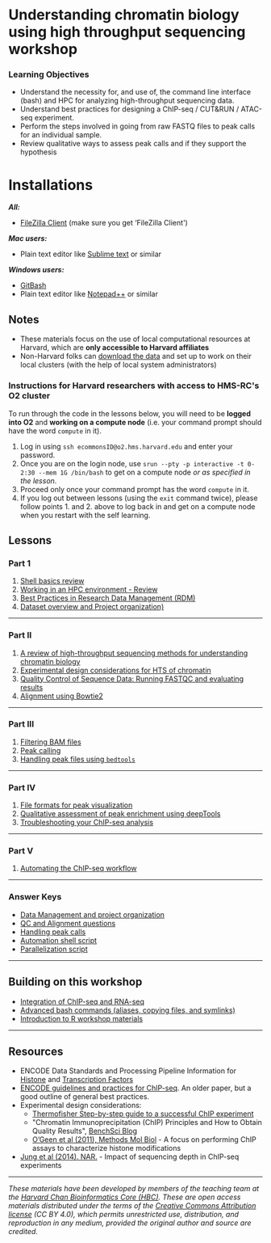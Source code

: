 # Understanding chromatin biology using high throughput sequencing workshop

### Learning Objectives
* Understand the necessity for, and use of, the command line interface (bash) and HPC for analyzing high-throughput sequencing data.
* Understand best practices for designing a ChIP-seq / CUT&RUN / ATAC-seq experiment.
* Perform the steps involved in going from raw FASTQ files to peak calls for an individual sample.
* Review qualitative ways to assess peak calls and if they support the hypothesis

# Installations

***All:***

* [FileZilla Client](https://filezilla-project.org/download.php?type=client) (make sure you get ‘FileZilla Client')

***Mac users:***

* Plain text editor like [Sublime text](http://www.sublimetext.com/) or similar

***Windows users:***

* [GitBash](https://git-scm.com/download/win)
* Plain text editor like [Notepad++](http://notepad-plus-plus.org/) or similar

## Notes
* These materials focus on the use of local computational resources at Harvard, which are **only accessible to Harvard affiliates**
* Non-Harvard folks can [download the data]() and set up to work on their local clusters (with the help of local system administrators)

### Instructions for Harvard researchers with access to HMS-RC's O2 cluster

To run through the code in the lessons below, you will need to be **logged into O2** and **working on a compute node** (i.e. your command prompt should have the word `compute` in it).

1. Log in using `ssh ecommonsID@o2.hms.harvard.edu` and enter your password.
2. Once you are on the login node, use `srun --pty -p interactive -t 0-2:30 --mem 1G /bin/bash` to get on a compute node _or as specified in the lesson_.
3. Proceed only once your command prompt has the word `compute` in it.
4. If you log out between lessons (using the `exit` command twice), please follow points 1. and 2. above to log back in and get on a compute node when you restart with the self learning.

## Lessons

### Part 1 
1. [Shell basics review](https://hbctraining.github.io/Intro-to-rnaseq-hpc-salmon-flipped/lessons/shell_review.html)
1. [Working in an HPC environment - Review](https://hbctraining.github.io/Intro-to-rnaseq-hpc-salmon-flipped/lessons/working_on_HPC_noExercises.html)
1. [Best Practices in Research Data Management (RDM)](https://hbctraining.github.io/Intro-to-rnaseq-hpc-salmon-flipped/lessons/04a_data_organization.html)
1. [Dataset overview and Project organization)](../lessons/02_dataset_and_project_setup.md)
     
***

### Part II
1. [A review of high-throughput sequencing methods for understanding chromatin biology](../lessons/01a_Understanding_chromatin_with_HTS.md)
1. [Experimental design considerations for HTS of chromatin](../lessons/01b_experimental_design_considerations.md)
1. [Quality Control of Sequence Data: Running FASTQC and evaluating results](../lessons/03_QC_FASTQC.md)
1. [Alignment using Bowtie2](../lessons/04_alignment_using_bowtie2.md)

***

### Part III 
1. [Filtering BAM files](../lessons/05_filtering_BAM_files.md)
1. [Peak calling](../lessons/06_peak_calling_macs.md)
1. [Handling peak files using `bedtools`](../lessons/07_handling_peaks_bedtools.md)

***

### Part IV
1. [File formats for peak visualization](../lessons/08_creating_bigwig_files.md)
1. [Qualitative assessment of peak enrichment using deepTools](../lessons/09_data_visualization.md)
1. [Troubleshooting your ChIP-seq analysis](../lessons/troubleshooting_chipseq_partI.md)  

***

### Part V
1. [Automating the ChIP-seq workflow](../lessons/10_automation_new.md) 

***

### Answer Keys

* [Data Management and project organization](../homework/Day1_readme_answerkey.md)
* [QC and Alignment questions](../homework/Day1_answer_key.md)
* [Handling peak calls](../homework/Day2_answer_key.md)
* [Automation shell script](../homework/chipseq_analysis_on_input_file.sh)
* [Parallelization script](../homework/chipseq_run_allfiles.sh)

***
   
## Building on this workshop
* [Integration of ChIP-seq and RNA-seq](../lessons/integrating_rna-seq_and_chip-seq.md)
* [Advanced bash commands (aliases, copying files, and symlinks)](https://hbctraining.github.io/Intro-to-rnaseq-hpc-salmon-flipped/lessons/more_bash_cluster.html)
* [Introduction to R workshop materials](https://hbctraining.github.io/Intro-to-R-flipped/#lessons) 

***

## Resources
* ENCODE Data Standards and Processing Pipeline Information for [Histone](https://www.encodeproject.org/chip-seq/histone/) and [Transcription Factors](https://www.encodeproject.org/chip-seq/transcription_factor/)
* [ENCODE guidelines and practices for ChIP-seq](https://www.ncbi.nlm.nih.gov/pmc/articles/PMC3431496/). An older paper, but a good outline of general best practices.
* Experimental design considerations:
    * [Thermofisher Step-by-step guide to a successful ChIP experiment](https://www.thermofisher.com/us/en/home/life-science/antibodies/antibodies-learning-center/antibodies-resource-library/antibody-application-notes/step-by-step-guide-successful-chip-assays.html)
    * "Chromatin Immunoprecipitation (ChIP) Principles and How to Obtain Quality Results", [BenchSci Blog](https://blog.benchsci.com/chromatin-immunoprecipitation-chip-principles-and-how-to-obtain-quality-results)
    * [O’Geen et al (2011), Methods Mol Biol](https://pubmed.ncbi.nlm.nih.gov/21913086/) - A focus on performing ChIP assays to characterize histone modifications
* [Jung et al (2014). NAR.](https://academic.oup.com/nar/article/42/9/e74/1248114) - Impact of sequencing depth in ChIP-seq experiments 


***
*These materials have been developed by members of the teaching team at the [Harvard Chan Bioinformatics Core (HBC)](http://bioinformatics.sph.harvard.edu/). These are open access materials distributed under the terms of the [Creative Commons Attribution license](https://creativecommons.org/licenses/by/4.0/) (CC BY 4.0), which permits unrestricted use, distribution, and reproduction in any medium, provided the original author and source are credited.*
